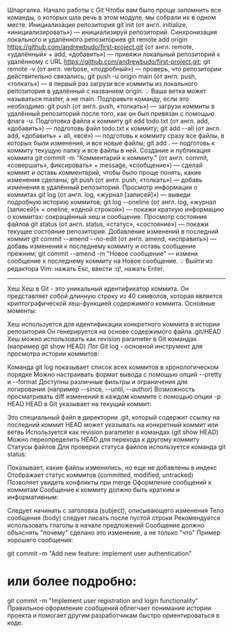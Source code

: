 Шпаргалка. Начало работы с Git
Чтобы вам было проще запомнить все команды, о которых шла речь в этом модуле, мы собрали их
в одном месте.
Инициализация репозитория
git init (от англ. initialize, «инициализировать») — инициализируй репозиторий.
Синхронизация локального и удалённого репозиториев
git remote add origin https://github.com/andrewbudo/first-project.git (от англ. remote,
«удалённый» + add, «добавить») — привяжи локальный репозиторий к удалённому с URL
https://github.com/andrewbudo/first-project.git;
git remote -v (от англ. verbose, «подробный») — проверь, что репозитории действительно
связались;
git push -u origin main (от англ. push, «толкать») — в первый раз загрузи все коммиты из
локального репозитория в удалённый с названием origin.
💡 Ваша ветка может называться master, а не main. Подправьте команду, если это необходимо.
git push (от англ. push, «толкать») — загрузи коммиты в удалённый репозиторий после того, как он
был привязан с помощью флага -u.
Подготовка файла к коммиту
git add todo.txt (от англ. add, «добавить») — подготовь файл todo.txt к коммиту;
git add --all (от англ. add, «добавить» + all, «всё») — подготовь к коммиту сразу все файлы,
в которых были изменения, и все новые файлы;
git add . — подготовь к коммиту текущую папку и все файлы в ней.
Создание и публикация коммита
git commit -m "Комментарий к коммиту." (от англ. commit, «совершать», фиксировать» + message,
«сообщение») — сделай коммит и оставь комментарий, чтобы было проще понять, какие изменения
сделаны;
git push (от англ. push, «толкать») — добавь изменения в удалённый репозиторий.
Просмотр информации о коммитах
git log (от англ. log, «журнал [записей]») — выведи подробную историю коммитов;
git log --oneline (от англ. log, «журнал [записей]» + oneline, «одной строкой») — покажи краткую
информацию о коммитах: сокращённый хеш и сообщение.
Просмотр состояния файлов
git status (от англ. status, «статус», «состояние») — покажи текущее состояние репозитория.
Добавление изменений в последний коммит
git commit --amend --no-edit (от англ. amend, «исправить») — добавь изменения к последнему
коммиту и оставь сообщение прежним;
git commit --amend -m "Новое сообщение" — измени сообщение к последнему коммиту на Новое
сообщение.
💡 Выйти из редактора Vim: нажать Esc, ввести :q!, нажать Enter.

-------------

Хеш
Хеш в Git - это уникальный идентификатор коммита. Он представляет собой длинную строку из 40 символов, которая является криптографической хеш-функцией содержимого коммита. Основные моменты:

Хеш используется для идентификации конкретного коммита в истории репозитория
Он генерируется на основе содержимого файла .git/HEAD
Хеш можно использовать как revision parameter в Git командах (например git show HEAD)
Лог
Git log - основной инструмент для просмотра истории коммитов:

Команда git log показывает список всех коммитов в хронологическом порядке
Можно настраивать формат вывода с помощью опций --pretty и --format
Доступны различные фильтры и ограничения для логирования (например --since, --until, --author)
Возможность просматривать diff изменений в каждом коммите с помощью опции -p
HEAD
HEAD в Git указывает на текущий коммит:

Это специальный файл в директории .git, который содержит ссылку на последний коммит
HEAD может указывать на конкретный коммит или ветвь
Используется как revision parameter в командах (git show HEAD)
Можно переопределить HEAD для перехода к другому коммиту
Статусы файлов
Для проверки статуса файлов используется команда git status:

Показывает, какие файлы изменились, но еще не добавлены в индекс
Отображает статус коммитов (committed, modified, untracked)
Позволяет увидеть конфликты при merge
Оформление сообщений к коммитам
Сообщение к коммиту должно быть кратким и информативным:

Следует начинать с заголовка (subject), описывающего изменения
Тело сообщения (body) следует писать после пустой строки
Рекомендуется использовать глаголы в начале предложений
Сообщение должно объяснять "почему" сделано это изменение, а не только "что"
Пример хорошего сообщения:

git commit -m "Add new feature: implement user authentication"

# или более подробно:

git commit -m "Implement user registration and login functionality"
Правильное оформление сообщений облегчает понимание истории проекта и помогает другим разработчикам быстро ориентироваться в коде.

